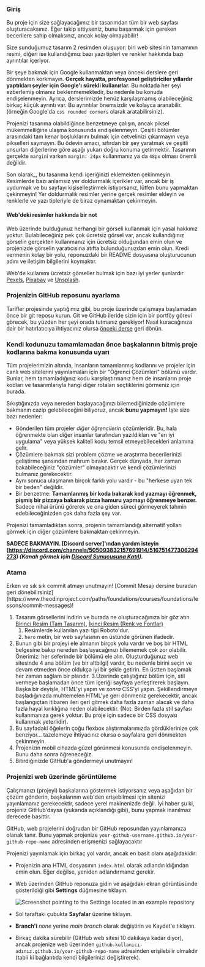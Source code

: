 ### Giriş

Bu proje için size sağlayacağımız bir tasarımdan tüm bir web sayfası oluşturacaksınız. Eğer takip ettiyseniz, bunu başarmak için gereken becerilere sahip olmalısınız, ancak kolay olmayabilir!

Size sunduğumuz tasarım 2 resimden oluşuyor: biri web sitesinin tamamının resmi, diğeri ise kullandığımız bazı yazı tipleri ve renkler hakkında bazı ayrıntılar içeriyor.

Bir şeye bakmak için Google kullanmaktan veya önceki derslere geri dönmekten korkmayın. **Gerçek hayatta, profesyonel geliştiriciler yıllardır yaptıkları şeyler için Google'ı sürekli kullanırlar.** Bu noktada her şeyi ezberlemiş olmanız beklenmemektedir, bu nedenle bu konuda endişelenmeyin. Ayrıca, derslerimizde henüz karşılaşmamış olabileceğiniz birkaç küçük ayrıntı var. Bu ayrıntılar önemsizdir ve kolayca aranabilir. (örneğin Google'da `css rounded corners` olarak aratabilirsiniz).

Projenizi tasarıma olabildiğince benzetmeye çalışın, ancak piksel mükemmelliğine ulaşma konusunda endişelenmeyin. Çeşitli bölümler arasındaki tam kenar boşluklarını bulmak için cetvelinizi çıkarmayın veya pikselleri saymayın. Bu ödevin amacı, sıfırdan bir şey yaratmak ve çeşitli unsurları diğerlerine göre aşağı yukarı doğru konuma getirmektir. Tasarımın gerçekte `margin`i varken `margin: 24px` kullanmanız ya da `48px` olması önemli değildir.

Son olarak_, bu tasarıma kendi içeriğinizi eklemekten çekinmeyin. Resimlerde bazı anlamsız yer doldurmalık içerikler var, ancak bir iş uydurmak ve bu sayfayı kişiselleştirmek istiyorsanız, lütfen bunu yapmaktan çekinmeyin! Yer doldurmalık resimler yerine gerçek resimler ekleyin ve renklerle ve yazı tipleriyle de biraz oynamaktan çekinmeyin.

<div class="lesson-note" markdown="1">

#### Web'deki resimler hakkında bir not

Web üzerinde bulduğunuz herhangi bir görseli kullanmak için yasal hakkınız yoktur. Bulabileceğiniz pek çok ücretsiz görsel var, ancak kullandığınız görselin gerçekten kullanmanız için ücretsiz olduğundan emin olun ve projenizde görselin yaratıcısına atıfta bulunduğunuzdan emin olun. Kredi vermenin kolay bir yolu, reponuzdaki bir README dosyasına oluşturucunun adını ve iletişim bilgilerini koymaktır.

Web'de kullanımı ücretsiz görseller bulmak için bazı iyi yerler şunlardır [Pexels](https://www.pexels.com/), [Pixabay](https://pixabay.com/) ve [Unsplash](https://unsplash.com/).

</div>

### Projenizin GitHub reposunu ayarlama

Tarifler projesinde yaptığımız gibi, bu proje üzerinde çalışmaya başlamadan önce bir git reposu kurun. Git ve GitHub ileride sizin için bir portföy görevi görecek, bu yüzden her şeyi orada tutmanız gerekiyor! Nasıl kuracağınıza dair bir hatırlatıcıya ihtiyacınız olursa [önceki derse](https://www.theodinproject.com/lessons/foundations-recipes) geri dönün.

### Kendi kodunuzu tamamlamadan önce başkalarının bitmiş proje kodlarına bakma konusunda uyarı

Tüm projelerimizin altında, insanların tamamlanmış kodlarını ve projeler için canlı web sitelerini yayınlamaları için bir "Öğrenci Çözümleri" bölümü vardır. Bunlar, hem tamamladığınız kodu karşılaştırmanız hem de insanların proje kodları ve tasarımlarıyla hangi diğer rotaları seçtiklerini görmeniz için burada.

Sıkıştığınızda veya nereden başlayacağınızı bilemediğinizde çözümlere bakmanın cazip gelebileceğini biliyoruz, ancak **bunu yapmayın!** İşte size bazı nedenler:

- Gönderilen tüm projeler *diğer öğrencilerin* çözümleridir. Bu, hala öğrenmekte olan diğer insanlar tarafından yazıldıkları ve "en iyi uygulama" veya yüksek kaliteli kodu temsil etmeyebilecekleri anlamına gelir.
- Çözümlere bakmak sizi problem çözme ve araştırma becerilerinizi geliştirme şansından mahrum bırakır. Gerçek dünyada, her zaman bakabileceğiniz "çözümler" olmayacaktır ve kendi çözümlerinizi bulmanız gerekecektir.
- Aynı sonuca ulaşmanın birçok farklı yolu vardır - bu "herkese uyan tek bir beden" değildir.
- Bir benzetme: **Tamamlanmış bir koda bakarak kod yazmayı öğrenmek, pişmiş bir pizzaya bakarak pizza hamuru yapmayı öğrenmeye benzer.**  Sadece nihai ürünü görerek ve ona giden süreci görmeyerek tahmin edebileceğinizden çok daha fazla şey var.

Projenizi tamamladıktan sonra, projenin tamamlandığı alternatif yolları görmek için diğer çözümlere bakmaktan çekinmeyin.

**SADECE BAKMAYIN. [Discord server]'ından yardım isteyin (https://discord.com/channels/505093832157691914/516751477306294273) _(Kanalı görmek için [Discord Sunucusuna Katıl](https://discord.gg/fbFCkYabZB))._**

### Atama

<div class="lesson-content__panel" markdown="1">
Erken ve sık sık commit atmayı unutmayın! [Commit Mesajı dersine buradan geri dönebilirsiniz](https://www.theodinproject.com/paths/foundations/courses/foundations/lessons/commit-messages)!

1. Tasarım görsellerini indirin ve burada ne oluşturacağınıza bir göz atın. [Birinci Resim (Tam Tasarım)](https://cdn.statically.io/gh/TheOdinProject/curriculum/81a5d553f4073e593d23a6ab00d50eef8620796d/foundations/html_css/project/imgs/01.png), [İkinci Resim (Renk ve Fontlar)](https://cdn.statically.io/gh/TheOdinProject/curriculum/81a5d553f4073e593d23a6ab00d50eef8620796d/foundations/html_css/project/imgs/02.png)
    1. Resimlerde kullanılan yazı tipi Roboto'dur.
    2. `hero` metin, bir web sayfasının en üstünde görünen ifadedir.
2. Bunun gibi bir projeyi ele almanın birçok yolu vardır ve boş bir HTML belgesine bakıp nereden başlayacağınızı bilememek çok zor olabilir. Önerimiz: her seferinde bir bölümü ele alın. Oluşturduğunuz web sitesinde 4 ana bölüm (ve bir altbilgi) vardır, bu nedenle birini seçin ve devam etmeden önce oldukça iyi bir şekle getirin. En üstten başlamak her zaman sağlam bir plandır.
3.Üzerinde çalıştığınız bölüm için, stil vermeye başlamadan önce tüm içeriği sayfaya yerleştirerek başlayın. Başka bir deyişle, HTML'yi yapın ve _sonra_ CSS'yi yapın. Şekillendirmeye başladığınızda muhtemelen HTML'ye geri dönmeniz gerekecektir, ancak başlangıçtan itibaren ileri geri gitmek daha fazla zaman alacak ve daha fazla hayal kırıklığına neden olabilecektir. (Not: Birden fazla stil sayfası kullanmanıza gerek yoktur. Bu proje için sadece bir CSS dosyası kullanmak yeterlidir).
4. Bu sayfadaki öğelerin çoğu flexbox alıştırmalarımızda gördüklerinize çok benziyor... tazelemeye ihtiyacınız olursa o sayfalara geri dönmekten çekinmeyin.
5. Projenizin mobil cihazda güzel görünmesi konusunda endişelenmeyin. Bunu daha sonra öğreneceğiz.
6. Bitirdiğinizde GitHub'a göndermeyi unutmayın!
</div>

### Projenizi web üzerinde görüntüleme

Çalışmanızı (projeyi) başkalarına göstermek istiyorsanız veya aşağıdan bir çözüm gönderin, başkalarının web'den erişebilmesi için sitenizi yayınlamanız gerekecektir, sadece yerel makinenizde değil. İyi haber şu ki, projeniz GitHub'daysa (yukarıda açıklandığı gibi), bunu yapmak inanılmaz derecede basittir.

GitHub, web projelerini doğrudan bir GitHub reposundan yayınlamanıza olanak tanır. Bunu yapmak projenize `your-github-username.github.io/your-github-repo-name` adresinden erişmenizi sağlayacaktır


Projenizi yayınlamak için birkaç yol vardır, ancak en basit olanı aşağıdakidir:

- Projenizin ana HTML dosyasının `index.html` olarak adlandırıldığından emin olun. Eğer değilse, yeniden adlandırmanız gerekir.
- Web üzerinden GitHub reponuza gidin ve aşağıdaki ekran görüntüsünde gösterildiği gibi **Settings** düğmesine tıklayın.

    ![Screenshot pointing to the Settings located in an example repository](https://cdn.statically.io/gh/TheOdinProject/curriculum/81a5d553f4073e593d23a6ab00d50eef8620796d/foundations/html_css/project/imgs/03.png)
- Sol taraftaki çubukta **Sayfalar** üzerine tıklayın.
- **Branch'i** _none_ yerine _main branch_ olarak değiştirin ve Kaydet'e tıklayın.
- Birkaç dakika sürebilir (GitHub web sitesi 10 dakikaya kadar diyor), ancak projenize web üzerinden `github-kullanıcı-adınız.github.io/your-github-repo-name` adresinden erişilebilir olmalıdır (tabii ki bağlantıda kendi bilgilerinizi değiştirerek).
